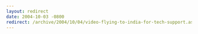 ```yaml
---
layout: redirect
date: 2004-10-03 -0800
redirect: /archive/2004/10/04/video-flying-to-india-for-tech-support.aspx/
---
```

